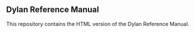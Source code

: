 ## Dylan Reference Manual

This repository contains the HTML version of the Dylan Reference Manual.

